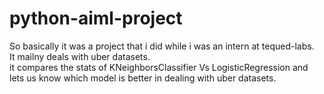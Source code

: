 # python-aiml-project

So basically it was a project that i did while i was an intern at tequed-labs.<br/>
It mailny deals with uber datasets.<br/>
it compares the stats of KNeighborsClassifier Vs LogisticRegression and lets us know which model is better in dealing with uber datasets.
